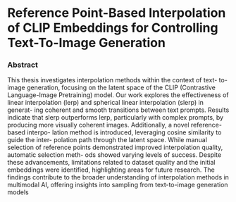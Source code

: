 # Reference Point-Based Interpolation of CLIP Embeddings for Controlling Text-To-Image Generation

### Abstract
This thesis investigates interpolation methods within the context of text-
to-image generation, focusing on the latent space of the CLIP (Contrastive
Language-Image Pretraining) model. Our work explores the effectiveness of
linear interpolation (lerp) and spherical linear interpolation (slerp) in generat-
ing coherent and smooth transitions between text prompts. Results indicate
that slerp outperforms lerp, particularly with complex prompts, by producing
more visually coherent images. Additionally, a novel reference-based interpo-
lation method is introduced, leveraging cosine similarity to guide the inter-
polation path through the latent space. While manual selection of reference
points demonstrated improved interpolation quality, automatic selection meth-
ods showed varying levels of success. Despite these advancements, limitations
related to dataset quality and the initial embeddings were identified, highlighting
areas for future research. The findings contribute to the broader understanding
of interpolation methods in multimodal AI, offering insights into sampling from
text-to-image generation models